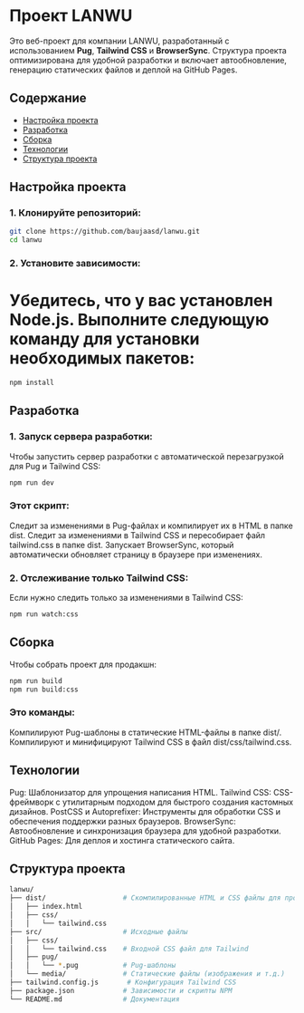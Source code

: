 # Проект LANWU

Это веб-проект для компании LANWU, разработанный с использованием **Pug**, **Tailwind CSS** и **BrowserSync**. Структура проекта оптимизирована для удобной разработки и включает автообновление, генерацию статических файлов и деплой на GitHub Pages.

## Содержание

- [Настройка проекта](#настройка-проекта)
- [Разработка](#разработка)
- [Сборка](#сборка)
- [Технологии](#технологии)
- [Структура проекта](#структура-проекта)

## Настройка проекта

### 1. Клонируйте репозиторий:

```bash
git clone https://github.com/baujaasd/lanwu.git
cd lanwu
```

### 2. Установите зависимости:
# Убедитесь, что у вас установлен Node.js. Выполните следующую команду для установки необходимых пакетов:

```bash
npm install
```

## Разработка

### 1. Запуск сервера разработки:
Чтобы запустить сервер разработки с автоматической перезагрузкой для Pug и Tailwind CSS:

```bash
npm run dev
```

### Этот скрипт:
Следит за изменениями в Pug-файлах и компилирует их в HTML в папке dist.
Следит за изменениями в Tailwind CSS и пересобирает файл tailwind.css в папке dist.
Запускает BrowserSync, который автоматически обновляет страницу в браузере при изменениях.

### 2. Отслеживание только Tailwind CSS:
Если нужно следить только за изменениями в Tailwind CSS:

```bash
npm run watch:css
```

## Сборка

Чтобы собрать проект для продакшн:

```bash
npm run build
npm run build:css
```

### Это команды:
Компилируют Pug-шаблоны в статические HTML-файлы в папке dist/.
Компилируют и минифицируют Tailwind CSS в файл dist/css/tailwind.css.

## Технологии

Pug: Шаблонизатор для упрощения написания HTML.
Tailwind CSS: CSS-фреймворк с утилитарным подходом для быстрого создания кастомных дизайнов.
PostCSS и Autoprefixer: Инструменты для обработки CSS и обеспечения поддержки разных браузеров.
BrowserSync: Автообновление и синхронизация браузера для удобной разработки.
GitHub Pages: Для деплоя и хостинга статического сайта.

## Структура проекта

```bash
lanwu/
├── dist/                   # Скомпилированные HTML и CSS файлы для продакшн
│   ├── index.html
│   ├── css/
│   │   └── tailwind.css
├── src/                    # Исходные файлы
│   ├── css/
│   │   └── tailwind.css    # Входной CSS файл для Tailwind
│   ├── pug/
│   │   └── *.pug           # Pug-шаблоны
│   └── media/              # Статические файлы (изображения и т.д.)
├── tailwind.config.js       # Конфигурация Tailwind CSS
├── package.json            # Зависимости и скрипты NPM
└── README.md               # Документация
```

